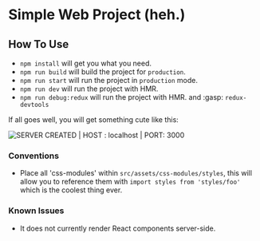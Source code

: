 # Simple Web Project (heh.)

## How To Use

- `npm install` will get you what you need.
- `npm run build` will build the project for `production`.
- `npm run start` will run the project in `production` mode.
- `npm run dev` will run the project with HMR.
- `npm run debug:redux` will run the project with HMR. and :gasp: `redux-devtools`

If all goes well, you will get something cute like this:

![SERVER CREATED | HOST : localhost | PORT: 3000](https://s3.amazonaws.com/f.cl.ly/items/0P2R2R112h221l2a373Z/Screen%20Shot%202015-10-03%20at%201.49.15%20PM.png)

### Conventions
- Place all 'css-modules' within `src/assets/css-modules/styles`, this will
  allow you to reference them with `import styles from 'styles/foo'` which
  is the coolest thing ever.

### Known Issues
- It does not currently render React components server-side.
